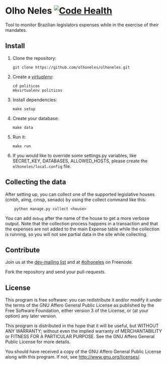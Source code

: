 # Olho Neles [![Code Health](https://landscape.io/github/olhoneles/olhoneles/master/landscape.svg?style=flat)](https://landscape.io/github/olhoneles/olhoneles/master)

Tool to monitor Brazilian legislators expenses while in the exercise of their mandates.


## Install

1.  Clone the repository:

        git clone https://github.com/olhoneles/olhoneles.git

1.  Create a [*virtualenv*](http://virtualenvwrapper.readthedocs.org/en/latest/install.html):

        cd politicos
        mkvirtualenv politicos

1.  Install dependencies:

        make setup

1.  Create your database:

        make data

1.  Run it:

        make run

1.  If you would like to override some settings.py variables, like SECRET_KEY, DATABASES, ALLOWED_HOSTS, please create the `olhoneles/local.config` file.


## Collecting the data

After setting up, you can collect one of the supported legislative houses
(cmbh, almg, cmsp, senado) by using the collect command like this:

        python manage.py collect <house>

You can add `debug` after the name of the house to get a more verbose
output. Note that the collection process happens in a transaction and that
the expenses are not added to the main Expense table while the collection
is running, so you will not see partial data in the site while collecting.


## Contribute

Join us at the [dev-mailing list](http://listas.olhoneles.org/cgi-bin/mailman/listinfo/montanha-dev) and at
[#olhoneles](irc://irc.freenode.net:6667/olhoneles) on Freenode.

Fork the repository and send your pull-requests.


## License

This program is free software: you can redistribute it and/or modify
it under the terms of the GNU Affero General Public License as published by
the Free Software Foundation, either version 3 of the License, or
(at your option) any later version.

This program is distributed in the hope that it will be useful,
but WITHOUT ANY WARRANTY; without even the implied warranty of
MERCHANTABILITY or FITNESS FOR A PARTICULAR PURPOSE.  See the
GNU Affero General Public License for more details.

You should have received a copy of the GNU Affero General Public License
along with this program.  If not, see <http://www.gnu.org/licenses/>.
